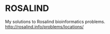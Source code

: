 # ROSALIND
My solutions to Rosalind bioinformatics problems.
http://rosalind.info/problems/locations/
